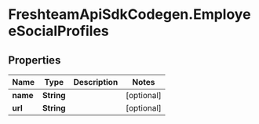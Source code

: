 # FreshteamApiSdkCodegen.EmployeeSocialProfiles

## Properties

| Name     | Type       | Description | Notes      |
| -------- | ---------- | ----------- | ---------- |
| **name** | **String** |             | [optional] |
| **url**  | **String** |             | [optional] |
